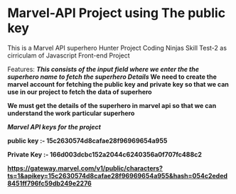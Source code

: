 # Marvel-API Project using The public key

This is a Marvel API superhero Hunter Project Coding Ninjas Skill Test-2 as cirriculam of Javascript Front-end Project

Features:
<i><b>This consists of the input field where we enter the the superhero name to fetch the superhero Details </i><b>
<b>We need to create the marvel account for fetching the public key and private key so that we can use in our project
to fetch the data of superhero</b>

<b>We must get the details of the superhero in marvel api so that we can understand the work particular superhero</b>

<i>Marvel API keys for the project</i>


<b>public key :- 15c2630574d8cafae28f96969654a955</b>


<b>Private Key :- 166d003dcbc152a2044c6240356a0f707fc488c2</b>

https://gateway.marvel.com/v1/public/characters?ts=1&apikey=15c2630574d8cafae28f96969654a955&hash=054c2eded8451ff796fc59db249e2276